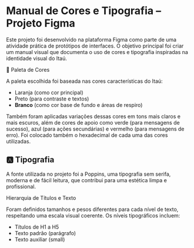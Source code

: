 # Manual de Cores e Tipografia – Projeto Figma

Este projeto foi desenvolvido na plataforma Figma como parte de uma atividade prática de protótipos de interfaces. O objetivo principal foi criar um manual visual que documenta o uso de cores 
e tipografia inspiradas na identidade visual do Itaú. 

🎨 Paleta de Cores

A paleta escolhida foi baseada nas cores características do Itaú:

- Laranja (como cor principal)
- Preto (para contraste e textos)
- **Branco** (como cor base de fundo e áreas de respiro)

Também foram aplicadas variações dessas cores em tons mais claros e mais escuros, além de cores de apoio como verde (para mensagens de sucesso), azul (para ações secundárias) 
e vermelho (para mensagens de erro). Foi colocado também o hexadecimal de cada uma das cores utilizadas.

## 🅰 Tipografia

A fonte utilizada no projeto foi a Poppins, uma tipografia sem serifa, moderna e de fácil leitura, que contribui para uma estética limpa e profissional.

Hierarquia de Títulos e Texto

Foram definidos tamanhos e pesos diferentes para cada nível de texto, respeitando uma escala visual coerente. Os níveis tipográficos incluem:
- Títulos de H1 a H5
- Texto padrão (parágrafo)
- Texto auxiliar (small)
